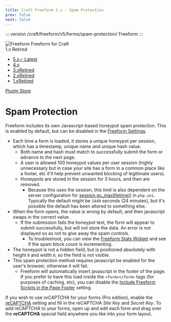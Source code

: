 ```yaml
---
title: Craft Freeform 1.x - Spam Protection
prev: false
next: false
---
```


::: version /craft/freeform/v5/forms/spam-protection/
Freeform
:::

<div id="pr-heading">
    <img src="https://docs.solspace.com/extras/icons/products/freeform-icon.png" alt="Freeform" class="pr-image">
    <span class="pr-name">Freeform</span>
    <span class="pr-category">for Craft</span>
    <div class="pr-v-wrapper">
        <div class="pr-v">
            <span class="pr-v-v">1.x</span>
            <span class="pr-v-type pr-retired">Retired</span>
            <span class="pr-v-arrow arrow down"></span>
        </div>
        <ul class="pr-v-list">
            <li><a href="/craft/freeform/v5/">5.x<span class="pr-v-type pr-latest">✓ Latest</span></a></li>
            <li><a href="/craft/freeform/v4/">4.x</a></li>
            <li><a href="/craft/freeform/v3/">3.x<span class="pr-v-type pr-retired">Retired</span></a></li>
            <li><a href="/craft/freeform/v2/">2.x<span class="pr-v-type pr-retired">Retired</span></a></li>
            <li><a href="/craft/freeform/v1/">1.x<span class="pr-v-type pr-retired">Retired</span></a></li>
        </ul>
    </div>
    <div class="pr-buy">
        <a href="https://plugins.craftcms.com/freeform" class="button button-blue"><span class="external-url">Plugin Store</span></a>
    </div>
</div>

<span class="page-section"></span>

# Spam Protection

Freeform includes its own Javascript-based honeypot spam protection. This is enabled by default, but can be disabled in the [Freeform Settings](../setup/settings.md#spam-settings).

* Each time a form is loaded, it stores a unique honeypot per session, which has a timestamp, unique name and unique hash value.
  * Both name and hash must match to successfully submit the form or advance to the next page.
  * A user is allowed 100 honeypot values per user session (highly unnecessary but in case your site has a form in a common place like a footer, etc it'll help prevent unwanted blocking of legitimate users).
  * Honeypots are stored in the session for 3 hours, and then are removed.
    * Because this uses the session, this limit is also dependent on the server configuration for [session.gc_maxlifetime()](http://php.net/manual/en/session.configuration.php#ini.session.gc-maxlifetime) in `php.ini`. Typically the default might be `1440` seconds (24 minutes), but it's possible the default has been altered to something else.
* When the form opens, the value is wrong by default, and then javascript swaps in the correct value.
  * If the submission fails the honeypot test, the form will appear to submit successfully, but will not store the data. An error is not displayed so as not to give away the spam controls.
    * To troubleshoot, you can view the [Freeform Stats Widget](widgets.md#stats) and see if the spam block count is incrementing.
* The honeypot is not a hidden field, but is positioned absolutely with height `0` and width `0`, so the field is not visible.
* This spam protection method requires javascript be enabled for the user's browser, otherwise it will fail.
  * Freeform will automatically insert javascript in the footer of the page. If you prefer to have this load inside the `<form></form>` tags (for purposes of caching, etc), you can disable the [Include Freeform Scripts in the Page Footer](../setup/settings.md#scripts-footer) setting.

If you wish to use *reCAPTCHA* for your forms (Pro edition), enable the [reCAPTCHA](../setup/settings.md#spam-recaptcha) setting and fill in the reCAPTCHA *Site Key* and *Secret Key*. To add reCAPTCHA to your forms, open up and edit each form and drag over the **reCAPTCHA** special field anywhere you like into your form layout.
